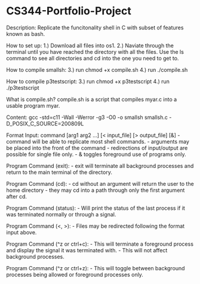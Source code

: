 # CS344-Portfolio-Project

Description:
    Replicate the funcitonality shell in C with subset of features known as bash.

How to set up:
	1.) Download all files into os1.
	2.) Naviate through the terminal until you have reached the directory with all the files. 
	Use the ls command to see all directories and cd into the one you need to get to.

How to compile smallsh:
	3.) run chmod +x compile.sh
	4.) run ./compile.sh

How to compile p3testscript:
	3.) run chmod +x p3testscript
	4.) run ./p3testscript

What is compile.sh?
	compile.sh is a script that compiles myar.c into a usable program myar.

Content: 
	gcc -std=c11 -Wall -Werror -g3 -O0 -o smallsh smallsh.c -D_POSIX_C_SOURCE=200809L

Format Input:
    command [arg1 arg2 ...] [< input_file] [> output_file] [&]
    - command will be able to replicate most shell commands.
    - arguments may be placed into the front of the command
    - redirections of input/output are possible for single file only.
    - & toggles foreground use of programs only.
    
Program Command (exit):
    - exit will terminate all background processes and return to the main terminal of the directory.

Program Command (cd):
    - cd without an argument will return the user to the home directory
    - they may cd into a path through only the first argument after cd.

Program Command (status):
    - Will print the status of the last process if it was terminated normally or through a signal.

Program Command (<, >):
    - Files may be redirected following the format input above.

Program Command (^z or ctrl+c):
    - This will terminate a foreground process and display the signal it was terminated with.
    - This will not affect background processes.

Program Command (^z or ctrl+z):
    - This will toggle between background processes being allowed or foreground processes only.
